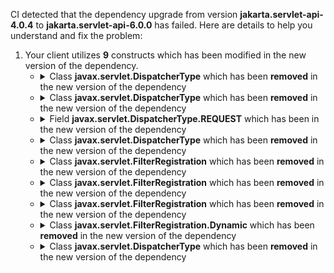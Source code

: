 CI detected that the dependency upgrade from version **jakarta.servlet-api-4.0.4** to **jakarta.servlet-api-6.0.0** has failed. Here are details to help you understand and fix the problem:
1. Your client utilizes **9** constructs which has been modified in the new version of the dependency.
   * <details>
        <summary>Class <b>javax.servlet.DispatcherType</b> which has been <b>removed</b> in the new version of the dependency</summary>
            
        * <details>
          <summary>The failure is identified from the logs generated in the build process. </summary>
          
            *   >[[ERROR] /dropwizard-pac4j/src/main/java/org/pac4j/dropwizard/J2EHelper.java:[80,28] cannot find symbol<br>&nbsp;&nbsp;&nbsp;&nbsp;  symbol:   variable DispatcherType
  location: class org.pac4j.dropwizard.J2EHelper
](XXXX)
            *   An error was detected in line 80 which is making use of an outdated API.
             ``` java
             80   javax.servlet.DispatcherType.REQUEST;
            ```

          </details>
            
     </details>
   * <details>
        <summary>Class <b>javax.servlet.DispatcherType</b> which has been <b>removed</b> in the new version of the dependency</summary>
            
        * <details>
          <summary>The failure is identified from the logs generated in the build process. </summary>
          
            *   >[[ERROR] /dropwizard-pac4j/src/main/java/org/pac4j/dropwizard/J2EHelper.java:[5,21] package javax.servlet does not exist<br>&nbsp;&nbsp;&nbsp;&nbsp;](XXXX)
            *   An error was detected in line 5 which is making use of an outdated API.
             ``` java
             5   import javax.servlet.DispatcherType;;
            ```

          </details>
            
     </details>
   * <details>
        <summary>Field <b>javax.servlet.DispatcherType.REQUEST</b> which has been <b></b> in the new version of the dependency</summary>
            
        * <details>
          <summary>The failure is identified from the logs generated in the build process. </summary>
          
            *   >[[ERROR] /dropwizard-pac4j/src/main/java/org/pac4j/dropwizard/J2EHelper.java:[80,28] cannot find symbol<br>&nbsp;&nbsp;&nbsp;&nbsp;  symbol:   variable DispatcherType
  location: class org.pac4j.dropwizard.J2EHelper
](XXXX)
            *   An error was detected in line 80 which is making use of an outdated API.
             ``` java
             80   javax.servlet.DispatcherType.REQUEST;
            ```

          </details>
            
     </details>
   * <details>
        <summary>Class <b>javax.servlet.DispatcherType</b> which has been <b>removed</b> in the new version of the dependency</summary>
            
        * <details>
          <summary>The failure is identified from the logs generated in the build process. </summary>
          
            *   >[[ERROR] /dropwizard-pac4j/src/main/java/org/pac4j/dropwizard/J2EHelper.java:[80,28] cannot find symbol<br>&nbsp;&nbsp;&nbsp;&nbsp;  symbol:   variable DispatcherType
  location: class org.pac4j.dropwizard.J2EHelper
](XXXX)
            *   An error was detected in line 80 which is making use of an outdated API.
             ``` java
             80   of(java.lang.Enum);
            ```

          </details>
            
     </details>
   * <details>
        <summary>Class <b>javax.servlet.FilterRegistration</b> which has been <b>removed</b> in the new version of the dependency</summary>
            
        * <details>
          <summary>The failure is identified from the logs generated in the build process. </summary>
          
            *   >[[ERROR] /dropwizard-pac4j/src/main/java/org/pac4j/dropwizard/J2EHelper.java:[6,21] package javax.servlet does not exist<br>&nbsp;&nbsp;&nbsp;&nbsp;](XXXX)
            *   An error was detected in line 6 which is making use of an outdated API.
             ``` java
             6   import javax.servlet.FilterRegistration;;
            ```

          </details>
            
     </details>
   * <details>
        <summary>Class <b>javax.servlet.FilterRegistration</b> which has been <b>removed</b> in the new version of the dependency</summary>
            
        * <details>
          <summary>The failure is identified from the logs generated in the build process. </summary>
          
            *   >[[ERROR] /dropwizard-pac4j/src/main/java/org/pac4j/dropwizard/J2EHelper.java:[76,33] package FilterRegistration does not exist<br>&nbsp;&nbsp;&nbsp;&nbsp;](XXXX)
            *   An error was detected in line 76 which is making use of an outdated API.
             ``` java
             76   javax.servlet.FilterRegistration.Dynamic;
            ```

          </details>
            
     </details>
   * <details>
        <summary>Class <b>javax.servlet.FilterRegistration</b> which has been <b>removed</b> in the new version of the dependency</summary>
            
        * <details>
          <summary>The failure is identified from the logs generated in the build process. </summary>
          
            *   >[[ERROR] /dropwizard-pac4j/src/main/java/org/pac4j/dropwizard/J2EHelper.java:[77,28] no suitable method found for addFilter(java.lang.String,org.pac4j.jee.filter.AbstractConfigFilter)<br>&nbsp;&nbsp;&nbsp;&nbsp;    method io.dropwizard.jetty.setup.ServletEnvironment.addFilter(java.lang.String,javax.servlet.Filter) is not applicable
      (argument mismatch; org.pac4j.jee.filter.AbstractConfigFilter cannot be converted to javax.servlet.Filter)
    method io.dropwizard.jetty.setup.ServletEnvironment.addFilter(java.lang.String,java.lang.Class<? extends javax.servlet.Filter>) is not applicable
      (argument mismatch; org.pac4j.jee.filter.AbstractConfigFilter cannot be converted to java.lang.Class<? extends javax.servlet.Filter>)
    method io.dropwizard.jetty.setup.ServletEnvironment.addFilter(java.lang.String,org.eclipse.jetty.servlet.FilterHolder) is not applicable
      (argument mismatch; org.pac4j.jee.filter.AbstractConfigFilter cannot be converted to org.eclipse.jetty.servlet.FilterHolder)
](XXXX)
            *   An error was detected in line 77 which is making use of an outdated API.
             ``` java
             77   addFilter(org.pac4j.jee.filter.AbstractConfigFilter);
            ```

          </details>
            
     </details>
   * <details>
        <summary>Class <b>javax.servlet.FilterRegistration.Dynamic</b> which has been <b>removed</b> in the new version of the dependency</summary>
            
        * <details>
          <summary>The failure is identified from the logs generated in the build process. </summary>
          
            *   >[[ERROR] /dropwizard-pac4j/src/main/java/org/pac4j/dropwizard/J2EHelper.java:[76,33] package FilterRegistration does not exist<br>&nbsp;&nbsp;&nbsp;&nbsp;](XXXX)
            *   An error was detected in line 76 which is making use of an outdated API.
             ``` java
             76   final javax.servlet.FilterRegistration.Dynamic filterRegistration = environment.servlets().addFilter(filter.getClass().getName(), filter);
            ```

          </details>
            
     </details>
   * <details>
        <summary>Class <b>javax.servlet.DispatcherType</b> which has been <b>removed</b> in the new version of the dependency</summary>
            
        * <details>
          <summary>The failure is identified from the logs generated in the build process. </summary>
          
            *   >[[ERROR] /dropwizard-pac4j/src/main/java/org/pac4j/dropwizard/J2EHelper.java:[80,28] cannot find symbol<br>&nbsp;&nbsp;&nbsp;&nbsp;  symbol:   variable DispatcherType
  location: class org.pac4j.dropwizard.J2EHelper
](XXXX)
            *   An error was detected in line 80 which is making use of an outdated API.
             ``` java
             80   javax.servlet.DispatcherType;
            ```

          </details>
            
     </details>


